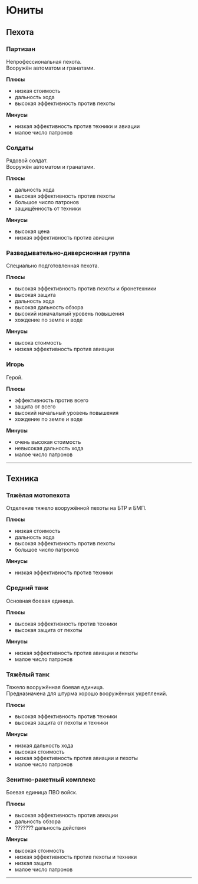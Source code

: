 ﻿# Юниты

## Пехота

### Партизан
Непрофессиональная пехота.  
Вооружён автоматом и гранатами.
 
**Плюсы**
+ низкая стоимость
+ дальность хода
+ высокая эффективность против пехоты

**Минусы**
- низкая эффективность против техники и авиации
- малое число патронов

### Солдаты
Рядовой солдат.  
Вооружён автоматом и гранатами.

**Плюсы**
+ дальность хода
+ высокая эффективность против пехоты
+ большое число патронов
+ защищённость от техники

**Минусы**
- высокая цена
- низкая эффективность против авиации

### Разведывательно-диверсионная группа
Специально подготовленная пехота.  

**Плюсы**
+ высокая эффективность против пехоты и бронетехники
+ высокая защита
+ дальность хода
+ высокая дальность обзора
+ высокий изначальный уровень повышения
+ хождение по земле и воде

**Минусы**
- высока стоимость
- низкая эффективность против авиации

### Игорь
Герой.

**Плюсы**
+ эффективность против всего
+ защита от всего
+ высокий начальный уровень повышения
+ хождение по земле и воде

**Минусы**
- очень высокая стоимость
- невысокая дальность хода
- малое число патронов

---

## Техника

### Тяжёлая мотопехота
Отделение тяжело вооружённой пехоты на БТР и БМП.

**Плюсы**
+ низкая стоимость
+ дальность хода
+ высокая эффективность против пехоты
+ большое число патронов

**Минусы**
- низкая эффективность против техники

### Средний танк
Основная боевая единица.

**Плюсы**
+ высокая эффективность против техники
+ высокая защита от пехоты

**Минусы**
- низкая эффективность против авиации и пехоты
- малое число патронов

### Тяжёлый танк
Тяжело вооружённая боевая единица.  
Предназначена для штурма хорошо вооружённых укреплений.

**Плюсы**
+ высокая эффективность против техники
+ высокая защита от пехоты и техники

**Минусы**
- низкая дальность хода
- высокая стоимость
- низкая эффективность против авиации и пехоты
- малое число патронов

### Зенитно-ракетный комплекс
Боевая единица ПВО войск.

**Плюсы**
+ высокая эффективность против авиации
+ дальность обзора
+ ??????? дальность действия

**Минусы**
- высокая стоимость
- низкая эффективность против пехоты и техники
- низкая защита
- малое число патронов

---
